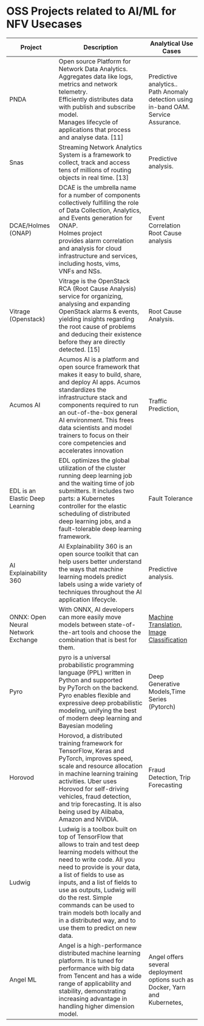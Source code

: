 # OSS Projects related to AI/ML for NFV Usecases

| Project                            | Description                                                                                                                                                                                                                                                                                                                                                                                            | Analytical Use Cases                                                                            |
| ---------------------------------- | ------------------------------------------------------------------------------------------------------------------------------------------------------------------------------------------------------------------------------------------------------------------------------------------------------------------------------------------------------------------------------------------------------ | ----------------------------------------------------------------------------------------------- |
| PNDA                               | Open source Platform for Network Data Analytics.<br>Aggregates data like logs, metrics and network telemetry.<br>Efficiently distributes data with publish and subscribe model.<br>Manages lifecycle of applications that process and analyse data. \[11\]                                                                                                                                             | Predictive analytics..<br>Path Anomaly detection using in-band OAM.<br>Service Assurance.       |
| Snas                               | Streaming Network Analytics System is a framework to collect, track and access tens of millions of routing objects in real time. \[13\]                                                                                                                                                                                                                                                                | Predictive analysis.                                                                            |
| DCAE/Holmes<br>(ONAP)              | DCAE is the umbrella name for a number of components collectively fulfilling the role of Data Collection, Analytics, and Events generation for ONAP.<br>Holmes project provides alarm correlation and analysis for cloud infrastructure and services, including hosts, vims, VNFs and NSs.                                                                                                             | Event Correlation<br>Root Cause analysis                                                        |
| Vitrage<br>(Openstack)             | Vitrage is the OpenStack RCA (Root Cause Analysis) service for organizing, analysing and expanding OpenStack alarms & events, yielding insights regarding the root cause of problems and deducing their existence before they are directly detected. \[15\]                                                                                                                                            | Root Cause Analysis.                                                                            |
| Acumos AI                          | Acumos AI is a platform and open source framework that makes it easy to build, share, and deploy AI apps. Acumos standardizes the infrastructure stack and components required to run an out-of-the-box general AI environment. This frees data scientists and model trainers to focus on their core competencies and accelerates innovation                                                           | Traffic Prediction,                                                                             |
| EDL is an Elastic Deep Learning    | EDL optimizes the global utilization of the cluster running deep learning job and the waiting time of job submitters. It includes two parts: a Kubernetes controller for the elastic scheduling of distributed deep learning jobs, and a fault-tolerable deep learning framework.                                                                                                                      | Fault Tolerance                                                                                 |
| AI Explainability 360              | AI Explainability 360 is an open source toolkit that can help users better understand the ways that machine learning models predict labels using a wide variety of techniques throughout the AI application lifecycle.                                                                                                                                                                                 | Predictive analysis.                                                                            |
| ONNX: Open Neural Network Exchange | With ONNX, AI developers can more easily move models between state-of-the-art tools and choose the combination that is best for them.                                                                                                                                                                                                                                                                  | [Machine Translation, Image Classification](https://github.com/onnx/models#machine_translation) |
| Pyro                               | pyro is a universal probabilistic programming language (PPL) written in Python and supported by PyTorch on the backend. Pyro enables flexible and expressive deep probabilistic modeling, unifying the best of modern deep learning and Bayesian modeling                                                                                                                                              | Deep Generative Models,Time Series (Pytorch)                                                    |
| Horovod                            | Horovod, a distributed training framework for TensorFlow, Keras and PyTorch, improves speed, scale and resource allocation in machine learning training activities. Uber uses Horovod for self-driving vehicles, fraud detection, and trip forecasting. It is also being used by Alibaba, Amazon and NVIDIA.                                                                                           | Fraud Detection, Trip Forecasting                                                               |
| Ludwig                             | Ludwig is a toolbox built on top of TensorFlow that allows to train and test deep learning models without the need to write code. All you need to provide is your data, a list of fields to use as inputs, and a list of fields to use as outputs, Ludwig will do the rest. Simple commands can be used to train models both locally and in a distributed way, and to use them to predict on new data. |                                                                                                 |
| Angel ML                           | Angel is a high-performance distributed machine learning platform. It is tuned for performance with big data from Tencent and has a wide range of applicability and stability, demonstrating increasing advantage in handling higher dimension model.                                                                                                                                                  | Angel offers several deployment options such as Docker, Yarn and Kubernetes,                    |
